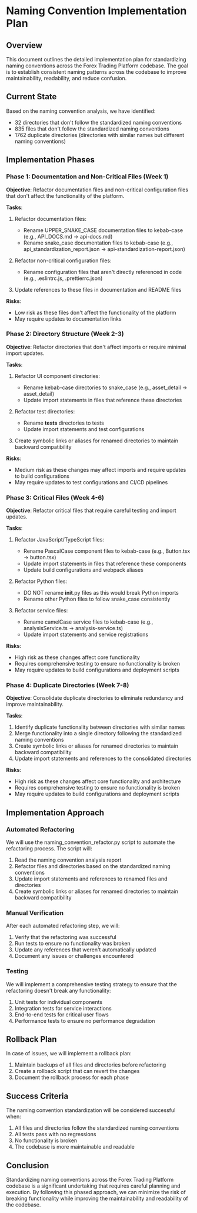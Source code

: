 # Naming Convention Implementation Plan

## Overview

This document outlines the detailed implementation plan for standardizing naming conventions across the Forex Trading Platform codebase. The goal is to establish consistent naming patterns across the codebase to improve maintainability, readability, and reduce confusion.

## Current State

Based on the naming convention analysis, we have identified:

- 32 directories that don't follow the standardized naming conventions
- 835 files that don't follow the standardized naming conventions
- 1762 duplicate directories (directories with similar names but different naming conventions)

## Implementation Phases

### Phase 1: Documentation and Non-Critical Files (Week 1)

**Objective**: Refactor documentation files and non-critical configuration files that don't affect the functionality of the platform.

**Tasks**:

1. Refactor documentation files:
   - Rename UPPER_SNAKE_CASE documentation files to kebab-case (e.g., API_DOCS.md → api-docs.md)
   - Rename snake_case documentation files to kebab-case (e.g., api_standardization_report.json → api-standardization-report.json)

2. Refactor non-critical configuration files:
   - Rename configuration files that aren't directly referenced in code (e.g., .eslintrc.js, .prettierrc.json)

3. Update references to these files in documentation and README files

**Risks**:
- Low risk as these files don't affect the functionality of the platform
- May require updates to documentation links

### Phase 2: Directory Structure (Week 2-3)

**Objective**: Refactor directories that don't affect imports or require minimal import updates.

**Tasks**:

1. Refactor UI component directories:
   - Rename kebab-case directories to snake_case (e.g., asset_detail → asset_detail)
   - Update import statements in files that reference these directories

2. Refactor test directories:
   - Rename __tests__ directories to tests
   - Update import statements and test configurations

3. Create symbolic links or aliases for renamed directories to maintain backward compatibility

**Risks**:
- Medium risk as these changes may affect imports and require updates to build configurations
- May require updates to test configurations and CI/CD pipelines

### Phase 3: Critical Files (Week 4-6)

**Objective**: Refactor critical files that require careful testing and import updates.

**Tasks**:

1. Refactor JavaScript/TypeScript files:
   - Rename PascalCase component files to kebab-case (e.g., Button.tsx → button.tsx)
   - Update import statements in files that reference these components
   - Update build configurations and webpack aliases

2. Refactor Python files:
   - DO NOT rename __init__.py files as this would break Python imports
   - Rename other Python files to follow snake_case consistently

3. Refactor service files:
   - Rename camelCase service files to kebab-case (e.g., analysisService.ts → analysis-service.ts)
   - Update import statements and service registrations

**Risks**:
- High risk as these changes affect core functionality
- Requires comprehensive testing to ensure no functionality is broken
- May require updates to build configurations and deployment scripts

### Phase 4: Duplicate Directories (Week 7-8)

**Objective**: Consolidate duplicate directories to eliminate redundancy and improve maintainability.

**Tasks**:

1. Identify duplicate functionality between directories with similar names
2. Merge functionality into a single directory following the standardized naming conventions
3. Create symbolic links or aliases for renamed directories to maintain backward compatibility
4. Update import statements and references to the consolidated directories

**Risks**:
- High risk as these changes affect core functionality and architecture
- Requires comprehensive testing to ensure no functionality is broken
- May require updates to build configurations and deployment scripts

## Implementation Approach

### Automated Refactoring

We will use the naming_convention_refactor.py script to automate the refactoring process. The script will:

1. Read the naming convention analysis report
2. Refactor files and directories based on the standardized naming conventions
3. Update import statements and references to renamed files and directories
4. Create symbolic links or aliases for renamed directories to maintain backward compatibility

### Manual Verification

After each automated refactoring step, we will:

1. Verify that the refactoring was successful
2. Run tests to ensure no functionality was broken
3. Update any references that weren't automatically updated
4. Document any issues or challenges encountered

### Testing

We will implement a comprehensive testing strategy to ensure that the refactoring doesn't break any functionality:

1. Unit tests for individual components
2. Integration tests for service interactions
3. End-to-end tests for critical user flows
4. Performance tests to ensure no performance degradation

## Rollback Plan

In case of issues, we will implement a rollback plan:

1. Maintain backups of all files and directories before refactoring
2. Create a rollback script that can revert the changes
3. Document the rollback process for each phase

## Success Criteria

The naming convention standardization will be considered successful when:

1. All files and directories follow the standardized naming conventions
2. All tests pass with no regressions
3. No functionality is broken
4. The codebase is more maintainable and readable

## Conclusion

Standardizing naming conventions across the Forex Trading Platform codebase is a significant undertaking that requires careful planning and execution. By following this phased approach, we can minimize the risk of breaking functionality while improving the maintainability and readability of the codebase.